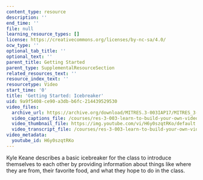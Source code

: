 ```yaml
---
content_type: resource
description: ''
end_time: ''
file: null
learning_resource_types: []
license: https://creativecommons.org/licenses/by-nc-sa/4.0/
ocw_type: ''
optional_tab_title: ''
optional_text: ''
parent_title: Getting Started
parent_type: SupplementalResourceSection
related_resources_text: ''
resource_index_text: ''
resourcetype: Video
start_time: '0'
title: 'Getting Started: Icebreaker'
uid: 9a9f5408-ce90-a3db-b6fc-214439529530
video_files:
  archive_url: https://archive.org/download/MITRES.3-003IAP17/MITRES_3-003IAP17_Class_Activities_03_300k.mp4
  video_captions_file: /courses/res-3-003-learn-to-build-your-own-videogame-with-the-unity-game-engine-and-microsoft-kinect-january-iap-2017/7244b9173549533fa99e05db348b7683_H6y0szqtRKo.vtt
  video_thumbnail_file: https://img.youtube.com/vi/H6y0szqtRKo/default.jpg
  video_transcript_file: /courses/res-3-003-learn-to-build-your-own-videogame-with-the-unity-game-engine-and-microsoft-kinect-january-iap-2017/893c5c3faf2ae35fd4ad2a97129b51fd_H6y0szqtRKo.pdf
video_metadata:
  youtube_id: H6y0szqtRKo
---
```


Kyle Keane describes a basic icebreaker for the class to introduce themselves to each other by providing information about things like where they are from, their favorite food, and what they hope to do in the class.

